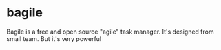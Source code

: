 bagile
======

Bagile is a free and open source "agile" task manager. It's designed from small team. But it's very powerful
